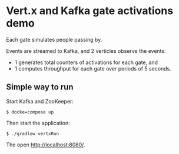 # Vert.x and Kafka gate activations demo

Each gate simulates people passing by.

Events are streamed to Kafka, and 2 verticles observe the events:

* 1 generates total counters of activations for each gate, and
* 1 computes throughput for each gate over periods of 5 seconds.

## Simple way to run

Start Kafka and ZooKeeper:

    $ docke=compose up

Then start the application:

    $ ./gradlew vertxRun

The open [http://localhost:8080/](http://localhost:8080/).

